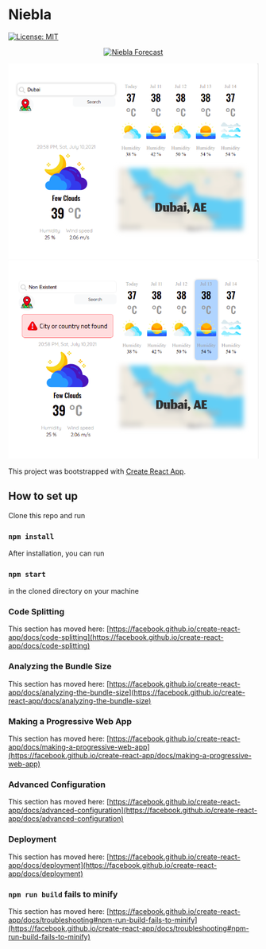 # Niebla

[![License: MIT](https://img.shields.io/badge/License-MIT-yellow.svg?style=flat)](https://opensource.org/licenses/MIT)

<a href="https://niebla-forecast.herokuapp.com" target="_blank">
	<p align="center">
  		<img src="./Niebla.gif" width="300" title="Niebla Forecast">
	</p>
</a>

[![App Screenshot 1](app_images/04.png?raw=true )](https://niebla-forecast.herokuapp.com/)
[![App Screenshot 2](app_images/05.png?raw=true  )](https://niebla-forecast.herokuapp.com/)

This project was bootstrapped with [Create React App](https://github.com/facebook/create-react-app).

## How to set up

Clone this repo and run

### `npm install`

After installation, you can run

### `npm start`

in the cloned directory on your machine


### Code Splitting

This section has moved here: [https://facebook.github.io/create-react-app/docs/code-splitting](https://facebook.github.io/create-react-app/docs/code-splitting)

### Analyzing the Bundle Size

This section has moved here: [https://facebook.github.io/create-react-app/docs/analyzing-the-bundle-size](https://facebook.github.io/create-react-app/docs/analyzing-the-bundle-size)

### Making a Progressive Web App

This section has moved here: [https://facebook.github.io/create-react-app/docs/making-a-progressive-web-app](https://facebook.github.io/create-react-app/docs/making-a-progressive-web-app)

### Advanced Configuration

This section has moved here: [https://facebook.github.io/create-react-app/docs/advanced-configuration](https://facebook.github.io/create-react-app/docs/advanced-configuration)

### Deployment

This section has moved here: [https://facebook.github.io/create-react-app/docs/deployment](https://facebook.github.io/create-react-app/docs/deployment)

### `npm run build` fails to minify

This section has moved here: [https://facebook.github.io/create-react-app/docs/troubleshooting#npm-run-build-fails-to-minify](https://facebook.github.io/create-react-app/docs/troubleshooting#npm-run-build-fails-to-minify)
